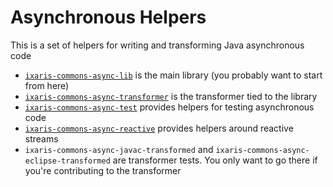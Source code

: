 # Asynchronous Helpers

This is a set of helpers for writing and transforming Java asynchronous code

- [`ixaris-commons-async-lib`](lib/README.md) is the main library (you probably want to start from here)
- [`ixaris-commons-async-transformer`](transformer/README.md) is the transformer tied to the library
- [`ixaris-commons-async-test`](test/README.md) provides helpers for testing asynchronous code
- [`ixaris-commons-async-reactive`](reactive/README.md) provides helpers around reactive streams
- `ixaris-commons-async-javac-transformed` and `ixaris-commons-async-eclipse-transformed` are transformer tests. You only want to go there if you're contributing to the transformer